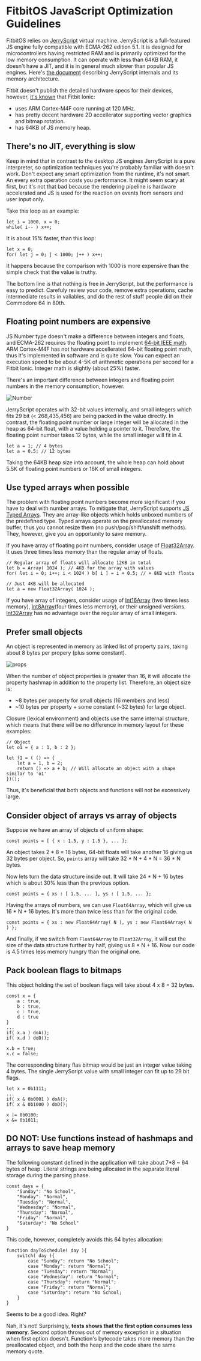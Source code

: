 # FitbitOS JavaScript Optimization Guidelines

FitbitOS relies on [JerryScript](http://jerryscript.net/) virtual machine. JerryScript is a full-featured JS engine fully compatible with ECMA-262 edition 5.1. It is designed for microcontrollers having restricted RAM and is primarily optimized for the low memory consumption. It can operate with less than 64KB RAM, it doesn't have a JIT, and it is in general much slower than popular JS engines.
Here's [the document](https://wiki.tizen.org/images/5/52/04-JerryScript_ECMA_Internal_and_Memory_Management.pdf) describing JerryScript internals and its memory architecture.

Fitbit doesn't publish the detailed hardware specs for their devices, however, [it's known](https://toshiba.semicon-storage.com/eu/product/assp/applite/tz1200.html) that Fitbit Ionic:
- uses ARM Cortex-M4F core running at 120 MHz.
- has pretty decent hardware 2D accellerator supporting vector graphics and bitmap rotation.
- has 64KB of JS memory heap.

## There's no JIT, everything is slow

Keep in mind that in contrast to the desktop JS engines JerryScript is a pure interpreter, so optimization techniques you're probably familiar with doesn't work. Don't expect any smart optimization from the runtime, it's not smart. An every extra operation costs you performance. It might seem scary at first, but it's not that bad because the rendering pipeline is hardware accelerated and JS is used for the reaction on events from sensors and user input only.

Take this loop as an example:

    let i = 1000, x = 0;
    while( i-- ) x++;

It is about 15% faster, than this loop:

    let x = 0;
    for( let j = 0; j < 1000; j++ ) x++;

It happens because the comparison with 1000 is more expensive than the simple check that the value is truthy.

The bottom line is that nothing is free in JerryScript, but the performance is easy to predict. Carefuly review your code, remove extra operations, cache intermediate results in valiables, and do the rest of stuff people did on their Commodore 64 in 80th.

## Floating point numbers are expensive

JS Number type doesn't make a difference between integers and floats, and ECMA-262 requires the floating point to implement [64-bit IEEE math](https://en.wikipedia.org/wiki/IEEE_754). ARM Cortex-M4F has not hardware accellerated 64-bit floating point math, thus it's implemented in software and is quite slow. You can expect an execution speed to be about 4-5K of arithmetic operations per second for a Fitbit Ionic. Integer math is slightly (about 25%) faster.

There's an important difference between integers and floating point numbers in the memory consumption, however.

![Number](./number.png)

JerryScript operates with 32-bit values internally, and small integers which fits 29 bit (< 268,435,456) are being packed in the value directly. In contrast, the floating point number or large integer will be allocated in the heap as 64-bit float, with a value holding a pointer to it. Therefore, the floating point number takes 12 bytes, while the small integer will fit in 4.

    let a = 1; // 4 bytes
    let a = 0.5; // 12 bytes

Taking the 64KB heap size into account, the whole heap can hold about 5.5K of floating point numbers or 16K of small integers.

## Use typed arrays when possible

The problem with floating point numbers become more significant if you have to deal with number arrays. To mitigate that, JerryScript supports [JS Typed Arrays](https://developer.mozilla.org/en-US/docs/Web/JavaScript/Typed_arrays). They are array-like objects which holds unboxed numbers of the predefined type. Typed arrays operate on the preallocated memory buffer, thus you cannot resize them (no push/pop/shift/unshift methods). They, however, give you an opportunity to save memory.

If you have array of floating point numbers, consider usage of [Float32Array](https://developer.mozilla.org/en-US/docs/Web/JavaScript/Reference/Global_Objects/Float32Array). It uses three times less memory than the regular array of floats.
    
    // Regular array of floats will allocate 12KB in total
    let b = Array( 1024 ); // 4KB for the array with values
    for( let i = 0; i++; i < 1024 ) b[ i ] = i + 0.5; // + 8KB with floats

    // Just 4KB will be allocated
    let a = new Float32Array( 1024 );

If you have array of integers, consider usage of [Int16Array](https://developer.mozilla.org/en-US/docs/Web/JavaScript/Reference/Global_Objects/Int16Array) (two times less memory), [Int8Array](https://developer.mozilla.org/en-US/docs/Web/JavaScript/Reference/Global_Objects/Int8Array)(four times less memory), or their unsigned versions. [Int32Array](https://developer.mozilla.org/en-US/docs/Web/JavaScript/Reference/Global_Objects/Int32Array) has no advantage over the regular array of small integers.

## Prefer small objects

An object is represented in memory as linked list of property pairs, taking about 8 bytes per propery (plus some constant).

![props](./object-properties.png)

When the number of object properties is greater than 16, it will allocate the property hashmap in addition to the property list. Therefore, an object size is:

- ~8 bytes per property for small objects (16 members and less)
- ~10 bytes per property + some constant (~32 bytes) for large object.

Closure (lexical environment) and objects use the same internal structure, which means that there will be no difference in memory layout for these examples:

    // Object
    let o1 = { a : 1, b : 2 };

    let f1 = ( () => {
        let a = 1, b = 2;
        return () => a + b; // Will allocate an object with a shape similar to 'o1'
    })();

Thus, it's beneficial that both objects and functions will not be excessively large.

## Consider object of arrays vs array of objects

Suppose we have an array of objects of uniform shape:

    const points = [ { x : 1.5, y : 1.5 }, ... ];

An object takes 2 * 8 = 16 bytes, 64-bit floats will take another 16 giving us 32 bytes per object. So, `points` array will take 32 * N + 4 * N = 36 * N bytes.

Now lets turn the data structure inside out. It will take 24 * N + 16 bytes which is about 30% less than the previous option.

    const points = { xs : [ 1.5, ... ], ys : [ 1.5, ... };
    
Having the arrays of numbers, we can use `Float64Array`, which will give us 16 * N + 16 bytes. It's more than twice less than for the original code.

    const points = { xs : new Float64Array( N ), ys : new Float64Array( N ) };

And finally, if we switch from `Float64Array` to `Float32Array`, it will cut the size of the data structure further by half, giving us 8 * N + 16. Now our code is 4.5 times less memory hungry than the original one.

## Pack boolean flags to bitmaps

This object holding the set of boolean flags will take about 4 x 8 = 32 bytes.

    const x = {
        a : true,
        b : true,
        c : true,
        d : true
    }
    ...
    if( x.a ) doA();
    if( x.d ) doD();

    x.b = true;
    x.c = false;

The corresponding binary flas bitmap would be just an integer value taking 4 bytes. The single JerryScript value with small integer can fit up to 29 bit flags.

    let x = 0b1111;
    ...
    if( x & 0b0001 ) doA();
    if( x & 0b1000 ) doD();

    x |= 0b0100;
    x &= 0b1011;

## DO NOT: Use functions instead of hashmaps and arrays to save heap memory

The following constant defined in the application will take about 7*8 ~ 64 bytes of heap. Literal strings are being allocated in the separate literal storage during the parsing phase.

    const days = {
        "Sunday": "No School",
        "Monday": "Normal",
        "Tuesday": "Normal",
        "Wednesday": "Normal",
        "Thursday": "Normal",
        "Friday": "Normal",
        "Saturday": "No School"
    }

This code, however, completely avoids this 64 bytes allocation:

    function dayToSchedule( day ){                
        switch( day ){
            case "Sunday": return "No School";
            case "Monday": return "Normal";
            case "Tuesday": return "Normal";
            case "Wednesday": return "Normal";
            case "Thursday": return "Normal";
            case "Friday": return "Normal";
            case "Saturday": return "No School;
        }
    }

Seems to be a good idea. Right?

Nah, it's not! Surprisingly, **tests shows that the first option consumes less memory**. Second option throws out of memory exception in a situation when first option doesn't. Function's bytecode takes more memory than the preallocated object, and both the heap and the code share the same memory quote.
